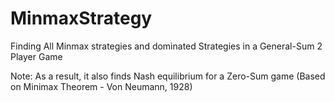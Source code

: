 # MinmaxStrategy
Finding All Minmax strategies and dominated Strategies in a General-Sum 2 Player Game

Note: As a result, it also finds Nash equilibrium for a Zero-Sum game (Based on Minimax Theorem - Von Neumann, 1928)
